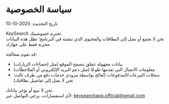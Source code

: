 # سياسة الخصوصية
تاريخ التحديث: 2025-10-10

KeySearch تحترم خصوصيتك.  
نحن لا نجمع أو نصل إلى البطاقات والمحتوى الذي تنشئه في البرنامج؛ تظل هذه البيانات مخزنة فقط على جهازك.  

قد نقوم بمعالجة:
- بيانات مجهولة تتعلق بتصفح الموقع (مثل إحصاءات الزيارات)  
- معلومات الاتصال التي تقدمها طوعًا (مثل دعم البريد الإلكتروني أو الملاحظات)  
- سجلات التبرعات/المدفوعات (تُعالج بواسطة مزودي خدمات دفع من طرف ثالث؛ نحن لا نصل إلى تفاصيل بطاقتك)  

نحن لا نبيع أو نؤجر بياناتك.  
لأي استفسارات، يرجى التواصل عبر: keysearchapp.official@gmail.com
